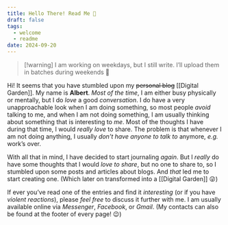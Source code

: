 ```yaml
---
title: Hello There! Read Me 🙋
draft: false
tags:
  - welcome
  - readme
date: 2024-09-20
---
```

> [!warning] I am working on weekdays, but I still write. I’ll upload them in batches during weekends 🙂

Hi! It seems that you have stumbled upon my ~~personal blog~~ [[Digital Garden]]. My name is **Albert**. *Most of the time*, I am either busy physically or mentally, but I do *love* a good *conversation*. I do have a very unapproachable look when I am doing something, so most people *avoid* talking to me, and when I am not doing something, I am usually thinking about something that is interesting to *me*. Most of the thoughts I have during that time, I would *really love* to share. The problem is that whenever I am not doing anything, I usually *don’t have anyone to talk to* anymore, *e.g.* work’s over.

With all that in mind, I have decided to start journaling *again*. But I *really* do have some thoughts that I would *love to share*, but no one to share to, so I stumbled upon some posts and articles about blogs. And *that* led me to start creating one. (Which later on transformed into a [[Digital Garden]] 😜)

If ever you’ve read one of the entries and find it *interesting* (or if you have *violent reactions*), please *feel free* to discuss it further with me. I am usually available online via *Messenger*, *Facebook*, or *Gmail*. (My contacts can also be found at the footer of every page! 😉)